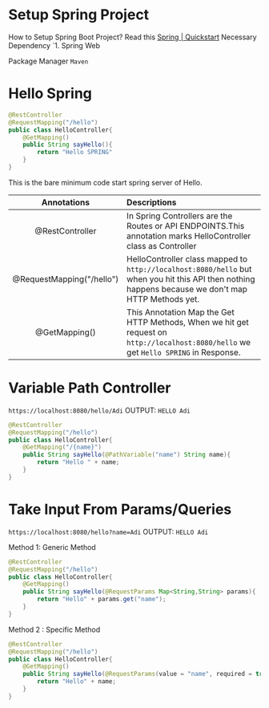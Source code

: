 # Setup Spring Project

How to Setup Spring Boot Project? Read this [Spring | Quickstart](https://spring.io/quickstart/) 
Necessary Dependency
`1. Spring Web

Package Manager `Maven`

# Hello Spring  
``` JAVA
@RestController
@RequestMapping("/hello")
public class HelloController{
	@GetMapping() 
	public String sayHello(){
		return "Hello SPRING"
	}
}
```

This is the bare minimum code start spring server of Hello.

| Annotations | Descriptions |
| :--: | :--- |
| @RestController | In Spring Controllers are the Routes or API ENDPOINTS.This annotation marks HelloController class as Controller |
| @RequestMapping("/hello") | HelloController class mapped to `http://localhost:8080/hello` but when you hit this API then nothing happens because we don't map HTTP Methods yet. |
| @GetMapping() | This Annotation Map the Get HTTP Methods, When we hit get request on `http://localhost:8080/hello` we get `Hello SPRING` in Response. |

# Variable Path Controller

`https://localhost:8080/hello/Adi`
OUTPUT: `HELLO Adi`

``` JAVA
@RestController
@RequestMapping("/hello")
public class HelloController{
	@GetMapping("/{name}") 
	public String sayHello(@PathVariable("name") String name){
		return "Hello " + name;
	}
}
```

# Take Input From Params/Queries 

`https://localhost:8080/hello?name=Adi`
OUTPUT: `HELLO Adi`

Method 1: Generic Method
``` JAVA
@RestController
@RequestMapping("/hello")
public class HelloController{
	@GetMapping() 
	public String sayHello(@RequestParams Map<String,String> params){
		return "Hello" + params.get("name");
	}
}
```

Method 2 : Specific Method

``` JAVA
@RestController
@RequestMapping("/hello")
public class HelloController{
	@GetMapping() 
	public String sayHello(@RequestParams(value = "name", required = true) String name){
		return "Hello" + name;
	}
}
```
